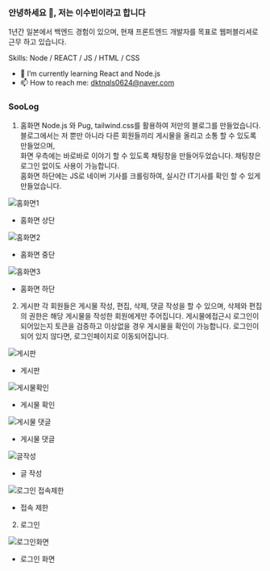 ### 안녕하세요 👋,  저는 이수빈이라고 합니다

1년간 일본에서 백엔드 경험이 있으며, 현재 프론트엔드 개발자를 목표로 웹퍼블리셔로 근무 하고 있습니다.

Skills: Node / REACT / JS / HTML / CSS

- 🌱 I’m currently learning React and Node.js 
- 📫 How to reach me: dktnqls0624@naver.com 


### SooLog

1. 홈화면
Node.js 와 Pug, tailwind.css를 활용하여 저만의 블로그를 만들었습니다.<br/>
블로그에서는 저 뿐만 아니라 다른 회원들끼리 게시물을 올리고 소통 할 수 있도록 만들었으며, <br/>
화면 우측에는 바로바로 이야기 할 수 있도록 채팅창을 만들어두었습니다. 채팅창은 로그인 없이도 사용이 가능합니다.<br/>
홈화면 하단에는 JS로 네이버 기사를 크롤링하여, 실시간 IT기사를 확인 할 수 있게 만들었습니다.

![홈화면1](https://user-images.githubusercontent.com/56984613/147535325-fa4e1f9b-7180-4a08-870c-dcb8b69fd906.png)

- 홈화면 상단

![홈화면2](https://user-images.githubusercontent.com/56984613/147535367-cebbf0db-7c91-4fbb-86a4-38a9c317f4da.png)

- 홈화면 중단

![홈화면3](https://user-images.githubusercontent.com/56984613/147535385-071ba48f-89c9-49b2-b56f-70d5d82419d2.png)

- 홈화면 하단


2. 게시판
각 회원들은 게시물 작성, 편집, 삭제, 댓글 작성을 할 수 있으며, 삭제와 편집의 권한은 해당 게시물을 작성한 회원에게만 주어집니다.
게시물에접근시 로그인이 되어있는지 토큰을 검증하고 이상없을 경우 게시물을 확인이 가능합니다. 로그인이 되어 있지 않다면, 로그인페이지로 이동되어집니다.

![게시판](https://user-images.githubusercontent.com/56984613/147535606-5958e58a-d021-4f03-a516-33d0da594e75.png)

- 게시판

![게시물확인](https://user-images.githubusercontent.com/56984613/147535630-7526afbe-ec5b-4426-8cf4-68d7df43957d.png)

- 게시물 확인

![게시물 댓글](https://user-images.githubusercontent.com/56984613/147535652-6d537a67-36e1-4da9-a258-96f04459eecc.png)

- 게시물 댓글

![글작성](https://user-images.githubusercontent.com/56984613/147535669-0f7a1aa6-0233-47f1-894e-6f8a9eb267f7.png)

- 글 작성

![로그인 접속제한](https://user-images.githubusercontent.com/56984613/147536066-75e14349-d19a-4c12-92c2-cd1032e5d3f5.png)

- 접속 제한

2. 로그인

![로그인화면](https://user-images.githubusercontent.com/56984613/147536462-e7c229f6-41f2-4250-b9c3-1c15645233e0.png)

- 로그인 화면




